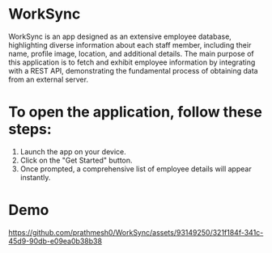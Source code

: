 # WorkSync
WorkSync is an app designed as an extensive employee database, highlighting diverse information about each staff member, including their name, profile image, location, and additional details. The main purpose of this application is to fetch and exhibit employee information by integrating with a REST API, demonstrating the fundamental process of obtaining data from an external server.

# To open the application, follow these steps:
1) Launch the app on your device.
2) Click on the "Get Started" button.
3) Once prompted, a comprehensive list of employee details will appear instantly.

# Demo 

https://github.com/prathmesh0/WorkSync/assets/93149250/321f184f-341c-45d9-90db-e09ea0b38b38


